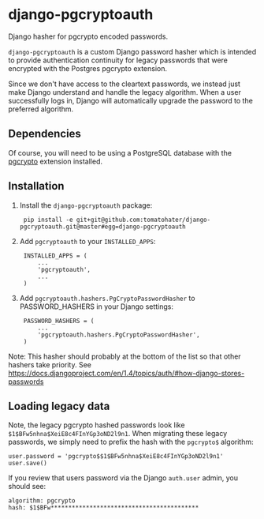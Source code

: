 django-pgcryptoauth
===================

Django hasher for pgcrypto encoded passwords.

``django-pgcryptoauth`` is a custom Django password hasher which is intended to provide authentication continuity for legacy passwords that were encrypted with the Postgres pgcrypto extension.

Since we don't have access to the cleartext passwords, we instead just make Django understand and handle the legacy algorithm. When a user successfully logs in, Django will automatically upgrade the password to the preferred algorithm.


Dependencies
------------

Of course, you will need to be using a PostgreSQL database with the [pgcrypto](http://www.postgresql.org/docs/9.1/static/pgcrypto.html) extension installed.


Installation
------------

1. Install the ``django-pgcryptoauth`` package:

        pip install -e git+git@github.com:tomatohater/django-pgcryptoauth.git@master#egg=django-pgcryptoauth


2. Add ``pgcryptoauth`` to your ``INSTALLED_APPS``:

        INSTALLED_APPS = (
            ...
            'pgcryptoauth',
            ...
        )

3. Add ``pgcryptoauth.hashers.PgCryptoPasswordHasher`` to PASSWORD_HASHERS in your Django settings:

        PASSWORD_HASHERS = (
            ...
            'pgcryptoauth.hashers.PgCryptoPasswordHasher',
        )

Note: This hasher should probably at the bottom of the list so that other hashers take priority. See https://docs.djangoproject.com/en/1.4/topics/auth/#how-django-stores-passwords


Loading legacy data
-------------------

Note, the legacy pgcrypto hashed passwords look like ``$1$BFw5nhna$XeiE8c4FInYGp3oND2l9n1``. When migrating these legacy passwords, we simply need to prefix the hash with the ``pgcrypto$`` algorithm:

    user.password = 'pgcrypto$$1$BFw5nhna$XeiE8c4FInYGp3oND2l9n1'
    user.save()

If you review that users password via the Django ``auth.user`` admin, you should see:

    algorithm: pgcrypto
    hash: $1$BFw******************************************